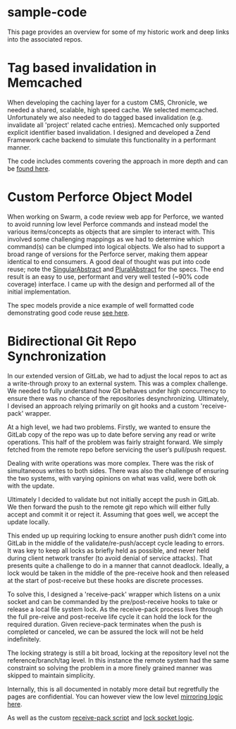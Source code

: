 # sample-code

This page provides an overview for some of my historic work and deep links into the associated repos.

# Tag based invalidation in Memcached

When developing the caching layer for a custom CMS, Chronicle, we needed a shared, scalable, high speed cache. We selected memcached. Unfortunately we also needed to do tagged based invalidation (e.g. invalidate all 'project' related cache entries). Memcached only supported explicit identifier based invalidation. I designed and developed a Zend Framework cache backend to simulate this functionality in a performant manner.

The code includes comments covering the approach in more depth and can be [found here](https://github.com/gnicol/chronicle/blob/master/library/P4Cms/Cache/Backend/MemcachedTagged.php).

# Custom Perforce Object Model

When working on Swarm, a code review web app for Perforce, we wanted to avoid running low level Perforce commands and instead model the various items/concepts as objects that are simpler to interact with. This involved some challenging mappings as we had to determine which command(s) can be clumped into logical objects. We also had to support a broad range of versions for the Perforce server, making them appear identical to end consumers. A good deal of thought was put into code reuse; note the [SingularAbstract](https://github.com/gnicol/swarm/blob/master/library/P4/Spec/SingularAbstract.php) and [PluralAbstract](https://github.com/gnicol/swarm/blob/master/library/P4/Spec/PluralAbstract.php) for the specs. The end result is an easy to use, performant and very well tested (~90% code coverage) interface. I came up with the design and performed all of the initial implementation.

The spec models provide a nice example of well formatted code demonstrating good code reuse [see here](https://github.com/gnicol/swarm/tree/master/library/P4/Spec).

# Bidirectional Git Repo Synchronization

In our extended version of GitLab, we had to adjust the local repos to act as a write-through proxy to an external system. This was a complex challenge. We needed to fully understand how Git behaves under high concurrency to ensure there was no chance of the repositories desynchronizing. Ultimately, I devised an approach relying primarily on git hooks and a custom 'receive-pack' wrapper.

At a high level, we had two problems. Firstly, we wanted to ensure the GitLab copy of the repo was up to date before serving any read or write operations. This half of the problem was fairly straight forward. We simply fetched from the remote repo before servicing the user’s pull/push request.

Dealing with write operations was more complex. There was the risk of simultaneous writes to both sides. There was also the challenge of ensuring the two systems, with varying opinions on what was valid, were both ok with the update.

Ultimately I decided to validate but not initially accept the push in GitLab. We then forward the push to the remote git repo which will either fully accept and commit it or reject it. Assuming that goes well, we accept the update locally.

This ended up up requiring locking to ensure another push didn’t come into GitLab in the middle of the validate/re-push/accept cycle leading to errors. It was key to keep all locks as briefly held as possible, and never held during client network transfer (to avoid denial of service attacks). That presents quite a challenge to do in a manner that cannot deadlock. Ideally, a lock would be taken in the middle of the pre-receive hook and then released at the start of post-receive but these hooks are discrete processes.

To solve this, I designed a 'receive-pack' wrapper which listens on a unix socket and can be commanded by the pre/post-receive hooks to take or release a local file system lock. As the receive-pack process lives through the full pre-reive and post-receive life cycle it can hold the lock for the required duration. Given recieve-pack terminates when the push is completed or canceled, we can be assured the lock will not be held indefinitely. 

The locking strategy is still a bit broad, locking at the repository level not the reference/branch/tag level. In this instance the remote system had the same constraint so solving the problem in a more finely grained manner was skipped to maintain simplicity.

Internally, this is all documented in notably more detail but regretfully the pages are confidential. You can however view the low level [mirroring logic here](https://github.com/gnicol/gitswarm-shell/blob/release/perforce_swarm/mirror.rb).

As well as the custom [receive-pack script](https://github.com/gnicol/gitswarm-shell/blob/release/perforce_swarm/bin/swarm-receive-pack) and [lock socket logic](https://github.com/gnicol/gitswarm-shell/blob/release/perforce_swarm/mirror_lock_socket.rb).
